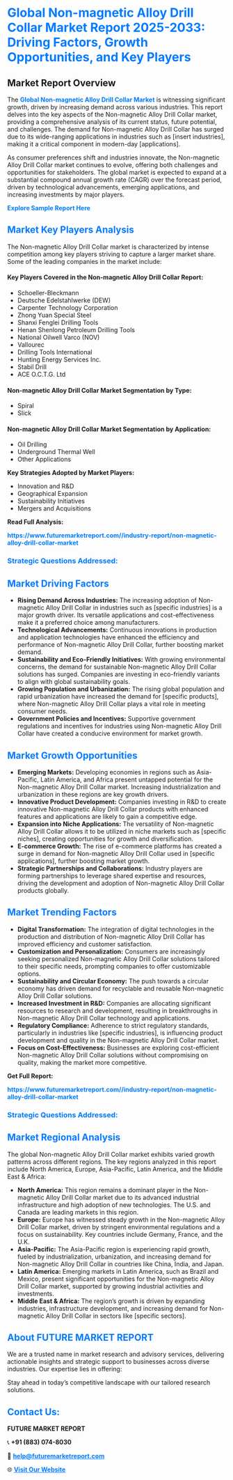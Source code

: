 <h1 style="color: #007BFF;">Global Non-magnetic Alloy Drill Collar Market Report 2025-2033: Driving Factors, Growth Opportunities, and Key Players</h1>

<section id="overview">
<h2>Market Report Overview</h2>
<p>The <a href="https://www.futuremarketreport.com//industry-report/non-magnetic-alloy-drill-collar-market" style="color: #007BFF; text-decoration: none;"><strong>Global Non-magnetic Alloy Drill Collar Market</strong></a> is witnessing significant growth, driven by increasing demand across various industries. This report delves into the key aspects of the Non-magnetic Alloy Drill Collar market, providing a comprehensive analysis of its current status, future potential, and challenges. The demand for Non-magnetic Alloy Drill Collar has surged due to its wide-ranging applications in industries such as [insert industries], making it a critical component in modern-day [applications].</p>
<p>As consumer preferences shift and industries innovate, the Non-magnetic Alloy Drill Collar market continues to evolve, offering both challenges and opportunities for stakeholders. The global market is expected to expand at a substantial compound annual growth rate (CAGR) over the forecast period, driven by technological advancements, emerging applications, and increasing investments by major players.</p>
</section>

<section id="overview">
<p><a href="https://www.futuremarketreport.com//request-sample/reportId=61154" style="color: #007BFF; text-decoration: none;"><strong>Explore Sample Report Here</strong></a></p>
</section>

<section id="key-players">
<h2 style="color: #007BFF;">Market Key Players Analysis</h2>
<p>The Non-magnetic Alloy Drill Collar market is characterized by intense competition among key players striving to capture a larger market share. Some of the leading companies in the market include:</p>
<h4>Key Players Covered in the Non-magnetic Alloy Drill Collar Report:</h4>
<ul><li>Schoeller-Bleckmann</li><li>Deutsche Edelstahlwerke (DEW)</li><li>Carpenter Technology Corporation</li><li>Zhong Yuan Special Steel</li><li>Shanxi Fenglei Drilling Tools</li><li>Henan Shenlong Petroleum Drilling Tools</li><li>National Oilwell Varco (NOV)</li><li>Vallourec</li><li>Drilling Tools International</li><li>Hunting Energy Services Inc.</li><li>Stabil Drill</li><li>ACE O.C.T.G. Ltd</li></ul>
<h4>Non-magnetic Alloy Drill Collar Market Segmentation by Type:</h4>
<ul><li>Spiral</li><li>Slick</li></ul>

<h4>Non-magnetic Alloy Drill Collar Market Segmentation by Application:</h4>
<ul><li>Oil Drilling</li><li>Underground Thermal Well</li><li>Other Applications</li></ul>
<p><strong>Key Strategies Adopted by Market Players:</strong></p>
<ul>
<li>Innovation and R&D</li>
<li>Geographical Expansion</li>
<li>Sustainability Initiatives</li>
<li>Mergers and Acquisitions</li>
</ul>
</section>

<section>
<p><strong>Read Full Analysis: </strong></p><a href="https://www.futuremarketreport.com//industry-report/non-magnetic-alloy-drill-collar-market" style="color: #007BFF; text-decoration: none;"><strong>https://www.futuremarketreport.com//industry-report/non-magnetic-alloy-drill-collar-market</strong></a>
<h3 style="color: #007BFF;">Strategic Questions Addressed:</h3>
</section>

<section id="driving-factors">
<h2 style="color: #007BFF;">Market Driving Factors</h2>
<ul>
<li><strong>Rising Demand Across Industries:</strong> The increasing adoption of Non-magnetic Alloy Drill Collar in industries such as [specific industries] is a major growth driver. Its versatile applications and cost-effectiveness make it a preferred choice among manufacturers.</li>
<li><strong>Technological Advancements:</strong> Continuous innovations in production and application technologies have enhanced the efficiency and performance of Non-magnetic Alloy Drill Collar, further boosting market demand.</li>
<li><strong>Sustainability and Eco-Friendly Initiatives:</strong> With growing environmental concerns, the demand for sustainable Non-magnetic Alloy Drill Collar solutions has surged. Companies are investing in eco-friendly variants to align with global sustainability goals.</li>
<li><strong>Growing Population and Urbanization:</strong> The rising global population and rapid urbanization have increased the demand for [specific products], where Non-magnetic Alloy Drill Collar plays a vital role in meeting consumer needs.</li>
<li><strong>Government Policies and Incentives:</strong> Supportive government regulations and incentives for industries using Non-magnetic Alloy Drill Collar have created a conducive environment for market growth.</li>
</ul>
</section>

<section id="growth-opportunities">
<h2 style="color: #007BFF;">Market Growth Opportunities</h2>
<ul>
<li><strong>Emerging Markets:</strong> Developing economies in regions such as Asia-Pacific, Latin America, and Africa present untapped potential for the Non-magnetic Alloy Drill Collar market. Increasing industrialization and urbanization in these regions are key growth drivers.</li>
<li><strong>Innovative Product Development:</strong> Companies investing in R&D to create innovative Non-magnetic Alloy Drill Collar products with enhanced features and applications are likely to gain a competitive edge.</li>
<li><strong>Expansion into Niche Applications:</strong> The versatility of Non-magnetic Alloy Drill Collar allows it to be utilized in niche markets such as [specific niches], creating opportunities for growth and diversification.</li>
<li><strong>E-commerce Growth:</strong> The rise of e-commerce platforms has created a surge in demand for Non-magnetic Alloy Drill Collar used in [specific applications], further boosting market growth.</li>
<li><strong>Strategic Partnerships and Collaborations:</strong> Industry players are forming partnerships to leverage shared expertise and resources, driving the development and adoption of Non-magnetic Alloy Drill Collar products globally.</li>
</ul>
</section>

<section id="trending-factors">
<h2 style="color: #007BFF;">Market Trending Factors</h2>
<ul>
<li><strong>Digital Transformation:</strong> The integration of digital technologies in the production and distribution of Non-magnetic Alloy Drill Collar has improved efficiency and customer satisfaction.</li>
<li><strong>Customization and Personalization:</strong> Consumers are increasingly seeking personalized Non-magnetic Alloy Drill Collar solutions tailored to their specific needs, prompting companies to offer customizable options.</li>
<li><strong>Sustainability and Circular Economy:</strong> The push towards a circular economy has driven demand for recyclable and reusable Non-magnetic Alloy Drill Collar solutions.</li>
<li><strong>Increased Investment in R&D:</strong> Companies are allocating significant resources to research and development, resulting in breakthroughs in Non-magnetic Alloy Drill Collar technology and applications.</li>
<li><strong>Regulatory Compliance:</strong> Adherence to strict regulatory standards, particularly in industries like [specific industries], is influencing product development and quality in the Non-magnetic Alloy Drill Collar market.</li>
<li><strong>Focus on Cost-Effectiveness:</strong> Businesses are exploring cost-efficient Non-magnetic Alloy Drill Collar solutions without compromising on quality, making the market more competitive.</li>
</ul>
</section>

<section>
<p><strong>Get Full Report: </strong></p><a href="https://www.futuremarketreport.com//industry-report/non-magnetic-alloy-drill-collar-market" style="color: #007BFF; text-decoration: none;"><strong>https://www.futuremarketreport.com//industry-report/non-magnetic-alloy-drill-collar-market</strong></a>
<h3 style="color: #007BFF;">Strategic Questions Addressed:</h3>
</section>


<section id="regional-analysis">
<h2 style="color: #007BFF;">Market Regional Analysis</h2>
<p>The global Non-magnetic Alloy Drill Collar market exhibits varied growth patterns across different regions. The key regions analyzed in this report include North America, Europe, Asia-Pacific, Latin America, and the Middle East & Africa:</p>
<ul>
<li><strong>North America:</strong> This region remains a dominant player in the Non-magnetic Alloy Drill Collar market due to its advanced industrial infrastructure and high adoption of new technologies. The U.S. and Canada are leading markets in this region.</li>
<li><strong>Europe:</strong> Europe has witnessed steady growth in the Non-magnetic Alloy Drill Collar market, driven by stringent environmental regulations and a focus on sustainability. Key countries include Germany, France, and the U.K.</li>
<li><strong>Asia-Pacific:</strong> The Asia-Pacific region is experiencing rapid growth, fueled by industrialization, urbanization, and increasing demand for Non-magnetic Alloy Drill Collar in countries like China, India, and Japan.</li>
<li><strong>Latin America:</strong> Emerging markets in Latin America, such as Brazil and Mexico, present significant opportunities for the Non-magnetic Alloy Drill Collar market, supported by growing industrial activities and investments.</li>
<li><strong>Middle East & Africa:</strong> The region’s growth is driven by expanding industries, infrastructure development, and increasing demand for Non-magnetic Alloy Drill Collar in sectors like [specific sectors].</li>
</ul>
</section>

<footer>
<h2 style="color: #007BFF;">About FUTURE MARKET REPORT</h2>
<p>We are a trusted name in market research and advisory services, delivering actionable insights and strategic support to businesses across diverse industries. Our expertise lies in offering:</p>

<p>Stay ahead in today’s competitive landscape with our tailored research solutions.</p>

<h2 style="color: #007BFF;">Contact Us:</h2>
<p><strong>FUTURE MARKET REPORT</strong></p>
<p>📞 <strong>+91 (883) 074-8030</strong></p>
<p>📧 <strong><a href="mailto:help@futuremarketreport.com" style="color: #007BFF;">help@futuremarketreport.com</a></strong></p>
<p>🌐 <strong><a href="https://www.futuremarketreport.com/" style="color: #007BFF;">Visit Our Website</a></strong></p>
</footer>